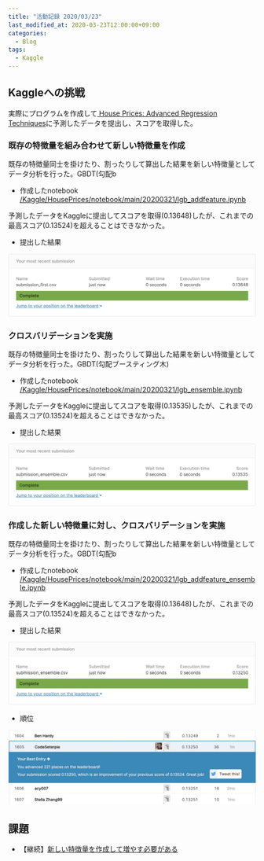 ```yaml
---
title: "活動記録 2020/03/23"
last_modified_at: 2020-03-23T12:00:00+09:00
categories:
  - Blog
tags:
  - Kaggle
---
```


## Kaggleへの挑戦
実際にプログラムを作成して[
House Prices: Advanced Regression Techniques](https://www.kaggle.com/c/house-prices-advanced-regression-techniques/overview)に予測したデータを提出し、スコアを取得した。  

### 既存の特徴量を組み合わせて新しい特徴量を作成
既存の特徴量同士を掛けたり、割ったりして算出した結果を新しい特徴量としてデータ分析を行った。GBDT(勾配b 

* 作成したnotebook  
[/Kaggle/HousePrices/notebook/main/20200321/lgb_addfeature.ipynb](https://github.com/CodeSeterpie/CodeSeterpie/blob/develop/Kaggle/HousePrices/notebook/main/20200321/lgb_addfeature.ipynb)

予測したデータをKaggleに提出してスコアを取得(0.13648)したが、これまでの最高スコア(0.13524)を超えることはできなかった。

* 提出した結果  
<img src="/assets/images/posts/report_20200321/submission_addfeature.jpg" witdh="500">

### クロスバリデーションを実施
既存の特徴量同士を掛けたり、割ったりして算出した結果を新しい特徴量としてデータ分析を行った。GBDT(勾配ブースティング木)

* 作成したnotebook  
[/Kaggle/HousePrices/notebook/main/20200321/lgb_ensemble.ipynb](https://github.com/CodeSeterpie/CodeSeterpie/blob/develop/Kaggle/HousePrices/notebook/main/20200321/lgb_ensemble.ipynb)

予測したデータをKaggleに提出してスコアを取得(0.13535)したが、これまでの最高スコア(0.13524)を超えることはできなかった。

* 提出した結果  
<img src="/assets/images/posts/report_20200321/submission_emsemble.jpg" witdh="500">

### 作成した新しい特徴量に対し、クロスバリデーションを実施
既存の特徴量同士を掛けたり、割ったりして算出した結果を新しい特徴量としてデータ分析を行った。GBDT(勾配b 

* 作成したnotebook  
[/Kaggle/HousePrices/notebook/main/20200321/lgb_addfeature_ensemble.ipynb](https://github.com/CodeSeterpie/CodeSeterpie/blob/develop/Kaggle/HousePrices/notebook/main/20200321/lgb_addfeature_ensemble.ipynb)

予測したデータをKaggleに提出してスコアを取得(0.13648)したが、これまでの最高スコア(0.13524)を超えることはできなかった。

* 提出した結果  
<img src="/assets/images/posts/report_20200321/submission_addfeature_ensemble.jpg" witdh="500">

* 順位  
<img src="/assets/images/posts/report_20200321/score_addfeature_ensemble.jpg" witdh="500">

## 課題
* 【継続】[新しい特徴量を作成して増やす必要がある](https://github.com/CodeSeterpie/CodeSeterpie/issues/39)
